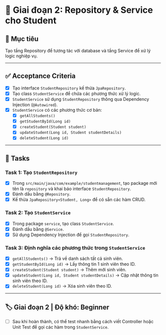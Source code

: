 ﻿# 📌 Giai đoạn 2: Repository & Service cho Student

## 🎯 Mục tiêu
Tạo tầng Repository để tương tác với database và tầng Service để xử lý logic nghiệp vụ.

---

## ✅ Acceptance Criteria
- [x] Tạo interface `StudentRepository` kế thừa `JpaRepository`.  
- [x] Tạo class `StudentService` để chứa các phương thức xử lý logic.  
- [x] `StudentService` sử dụng `StudentRepository` thông qua Dependency Injection (`@Autowired`).  
- [x] `StudentService` có các phương thức cơ bản:  
  - [x] `getAllStudents()`  
  - [x] `getStudentById(Long id)`  
  - [x] `createStudent(Student student)`  
  - [x] `updateStudent(Long id, Student studentDetails)`  
  - [x] `deleteStudent(Long id)`  

---

## 📂 Tasks

### Task 1: Tạo `StudentRepository`
- [x] Trong `src/main/java/com/example/studentmanagement`, tạo package mới tên là `repository` và khai báo interface `StudentRepository`.  
- [x] Đánh dấu bằng `@Repository`.  
- [x] Kế thừa `JpaRepository<Student, Long>` để có sẵn các hàm CRUD.

### Task 2: Tạo `StudentService`
- [x] Trong package `service`, tạo class `StudentService`.  
- [x] Đánh dấu bằng `@Service`.  
- [x] Sử dụng Dependency Injection để gọi `StudentRepository`.  

### Task 3: Định nghĩa các phương thức trong `StudentService`
- [x] `getAllStudents()` → Trả về danh sách tất cả sinh viên.  
- [x] `getStudentById(Long id)` → Lấy thông tin 1 sinh viên theo ID.  
- [x] `createStudent(Student student)` → Thêm mới sinh viên.  
- [x] `updateStudent(Long id, Student studentDetails)` → Cập nhật thông tin sinh viên theo ID.  
- [x] `deleteStudent(Long id)` → Xóa sinh viên theo ID.  

---

## 🏷️ Giai đoạn 2 | Độ khó: Beginner
- [ ] Sau khi hoàn thành, có thể test nhanh bằng cách viết Controller hoặc Unit Test để gọi các hàm trong `StudentService`.


